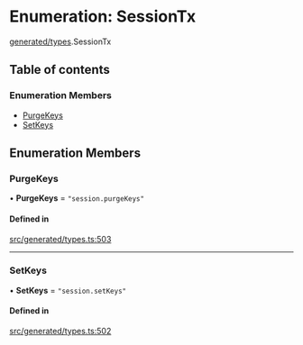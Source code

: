 # Enumeration: SessionTx

[generated/types](../wiki/generated.types).SessionTx

## Table of contents

### Enumeration Members

- [PurgeKeys](../wiki/generated.types.SessionTx#purgekeys)
- [SetKeys](../wiki/generated.types.SessionTx#setkeys)

## Enumeration Members

### PurgeKeys

• **PurgeKeys** = ``"session.purgeKeys"``

#### Defined in

[src/generated/types.ts:503](https://github.com/PolymeshAssociation/polymesh-private-sdk/blob/dd40dc5f/src/generated/types.ts#L503)

___

### SetKeys

• **SetKeys** = ``"session.setKeys"``

#### Defined in

[src/generated/types.ts:502](https://github.com/PolymeshAssociation/polymesh-private-sdk/blob/dd40dc5f/src/generated/types.ts#L502)
